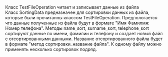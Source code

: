 Класс TestFileOperation читает и записывает данные из файла  
Класс SortingData предназначен для сортировки данных из файла, которые были прочитанны классом TestFileOperation. Предпологается что данные полученные из файла будут в формате "Имя Фамилмя: Номер телефона".
Методы name_sort, surname_sort, telephone_sort сортируют данные по имени, фамилии и телефону и создает новый файл с отсортированными данными. Название отсортированного файла будет в формате "метод сортировки_название файла". К одному файлу можно применять несколько сортировок подряд.
